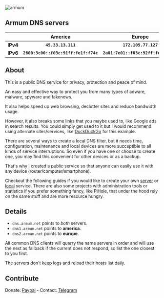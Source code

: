 ![armum](https://armum.net/img/armum-small.png "Armum")
## Armum DNS servers

||__America__|__Europe__|
|-|:-----------:|:----------:|
|__IPv4__|__`45.33.13.111`__|__`172.105.77.127`__|
|__IPv6__|__`2600:3c00::f03c:91ff:fe1f:f74c`__|__`2a01:7e01::f03c:92ff:fe42:70c5`__|

## About
This is a public DNS service for privacy, protection and peace of mind.

An easy and effective way to protect you from many types of adware, malware, spyware and fakenews.

It also helps speed up web browsing, declutter sites and reduce bandwidth usage.

However, it also breaks some links that you maybe used to, like Google ads in search results. You could simply get used to it but I would recommend using alternate sites/services, like [DuckDuckGo](https://duckduckgo.com/) for this example.

There are several ways to create a local DNS filter, but it needs time, configuration, maintenance and local devices are more succeptible to all kinds of service interruptions. So even if you have one or choose to create one, you may find this convenient for other devices or as a backup.

That's why I created a public service so that anyone can easily use it with any device (router/computer/smartphone).

Checkout the following guides if you would like to create your own [server](https://github.com/armum/dns/blob/master/server.md) or [local](https://github.com/armum/dns/blob/master/local.md) service. There are also some projects with administration tools or statistics if you prefer something fancy, like PiHole, that under the hood rely on the same stuff and are more resource hungry.

## Details

- `dns.armum.net` points to _both_ servers.
- `dns1.armum.net` points to __america__.
- `dns2.armum.net` points to __europe__.

All common DNS clients will querry the name servers in order and will use the next as fallback if the current does not respond, so list the one closest to you first.

The servers don't keep logs and reload their hosts list daily.


## Contribute

Donate: [Paypal](https://www.paypal.com/paypalme/mencargo/USD) - Contact: [Telegram](https://t.me/mencargo)
